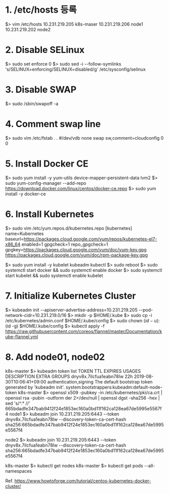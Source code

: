 # 1. /etc/hosts 등록
$> vim /etc/hosts
10.231.219.205	k8s-maser
10.231.219.206	node1
10.231.219.202	node2

# 2. Disable SELinux
$> sudo set enforce 0
$> sudo sed -i --follow-symlinks 's/SELINUX=enforcing/SELINUX=disabled/g' /etc/sysconfig/selinux

# 3. Disable SWAP
$> sudo /sbin/swapoff -a

# 4. Comment swap line
$> sudo vim /etc/fstab
.
.
#/dev/vdb       none    swap    sw,comment=cloudconfig  0       0

# 5. Install Docker CE
$> sudo yum install -y yum-utils device-mapper-persistent-data lvm2
$> sudo yum-config-manager --add-repo https://download.docker.com/linux/centos/docker-ce.repo
$> sudo yum install -y docker-ce

# 6. Install Kubernetes
$> sudo vim /etc/yum.repos.d/kubernetes.repo
[kubernetes]
name=Kubernetes
baseurl=https://packages.cloud.google.com/yum/repos/kubernetes-el7-x86_64
enabled=1
gpgcheck=1
repo_gpgcheck=1
gpgkey=https://packages.cloud.google.com/yum/doc/yum-key.gpg
        https://packages.cloud.google.com/yum/doc/rpm-package-key.gpg

$> sudo yum install -y kubelet kubeadm kubectl
$> sudo reboot
$> sudo systemctl start docker && sudo systemctl enable docker
$> sudo systemctl start kubelet && sudo systemctl enable kubelet

# 7. Initialize Kubernetes Cluster
$> kubeadm init --apiserver-advertise-address=10.231.219.205 --pod-network-cidr=10.231.219.0/16
$> mkdir -p $HOME/.kube
$> sudo cp -i /etc/kubernetes/admin.conf $HOME/.kube/config
$> sudo chown $(id -u):$(id -g) $HOME/.kube/config
$> kubectl apply -f https://raw.githubusercontent.com/coreos/flannel/master/Documentation/kube-flannel.yml

# 8. Add node01, node02
k8s-master $> kubeadm token list
TOKEN                     TTL       EXPIRES                     USAGES                   DESCRIPTION                                                EXTRA GROUPS
dnyv8x.7ilcfua1eabn78lw   22h       2019-08-30T10:06:41+09:00   authentication,signing   The default bootstrap token generated by 'kubeadm init'.   system:bootstrappers:kubeadm:default-node-token
k8s-master $> openssl x509 -pubkey -in /etc/kubernetes/pki/ca.crt | openssl rsa -pubin -outform der 2>/dev/null | openssl dgst -sha256 -hex | sed 's/^.* //'
665bdadfe347bab9412f24e1853ec160a0bd11f162ca128ea67de5995e5567f4
node1 $> kubeadm join 10.231.219.205:6443 --token dnyv8x.7ilcfua1eabn78lw --discovery-token-ca-cert-hash sha256:665bdadfe347bab9412f24e1853ec160a0bd11f162ca128ea67de5995e5567f4

node2 $> kubeadm join 10.231.219.205:6443 --token dnyv8x.7ilcfua1eabn78lw --discovery-token-ca-cert-hash sha256:665bdadfe347bab9412f24e1853ec160a0bd11f162ca128ea67de5995e5567f4

k8s-master $> kubectl get nodes
k8s-master $> kubectl get pods --all-namespaces


Ref. https://www.howtoforge.com/tutorial/centos-kubernetes-docker-cluster/
